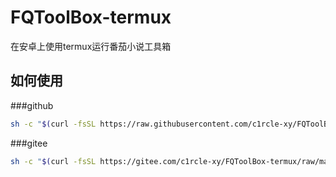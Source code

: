 # FQToolBox-termux
在安卓上使用termux运行番茄小说工具箱
## 如何使用
###github
```bash
sh -c "$(curl -fsSL https://raw.githubusercontent.com/c1rcle-xy/FQToolBox-termux/refs/heads/main/fqtoolbox.sh)"
```
###gitee
```bash
sh -c "$(curl -fsSL https://gitee.com/c1rcle-xy/FQToolBox-termux/raw/main/test.sh)"
```
